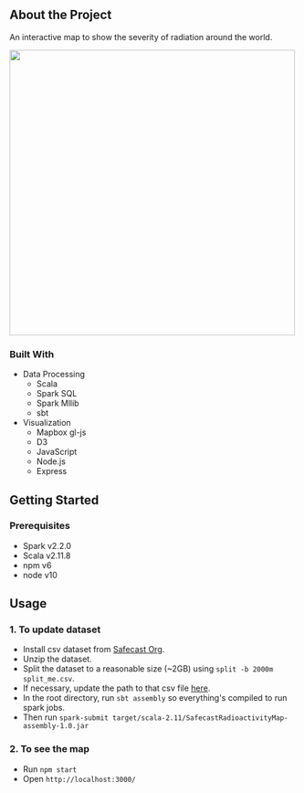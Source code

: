 
<!-- TABLE OF CONTENTS -->

## About the Project
An interactive map to show the severity of radiation around the world.

<img src="https://user-images.githubusercontent.com/45345735/61595900-d6fa9280-abca-11e9-9166-c05357a65ab9.gif" width="500">


### Built With
- Data Processing
    - Scala
    - Spark SQL
    - Spark Mllib
    - sbt
- Visualization
    - Mapbox gl-js
    - D3
    - JavaScript
    - Node.js
    - Express

## Getting Started

### Prerequisites
- Spark v2.2.0
- Scala v2.11.8
- npm v6
- node v10

## Usage
### 1. To update dataset
- Install csv dataset from [Safecast Org](https://blog.safecast.org/downloads/).
- Unzip the dataset.
- Split the dataset to a reasonable size (~2GB) using `split -b 2000m split_me.csv`.
- If necessary, update the path to that csv file [here](https://github.com/jinnycho/safecast-radioactivity/blob/905f7cd8be80de5a8ddab5d760e17191a6c52a9a/src/main/scala/SafecastClustering.scala#L135).
- In the root directory, run `sbt assembly` so everything's compiled to run spark jobs.
- Then run `spark-submit target/scala-2.11/SafecastRadioactivityMap-assembly-1.0.jar`

### 2. To see the map
- Run `npm start`
- Open `http://localhost:3000/`
